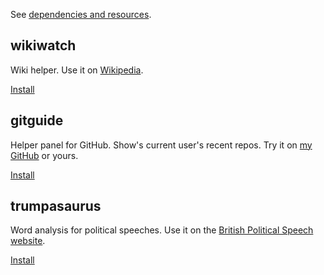 See [dependencies and resources](dependencies.md).

## wikiwatch

Wiki helper. Use it on [Wikipedia](https://en.wikipedia.org/wiki/Good_Friday_Agreement).

[Install](wikiwatch.user.js)

## gitguide

Helper panel for GitHub. Show's current user's recent repos. Try it on
[my GitHub](https://github.com/deanturpin/cpp/blob/master/standard/17/containers.cpp) or yours.

[Install](gitguide.user.js)

## trumpasaurus

Word analysis for political speeches. Use it on the
[British Political Speech website](http://www.britishpoliticalspeech.org/speech-archive.htm?speech=352).

[Install](trumpasaurus.user.js)
